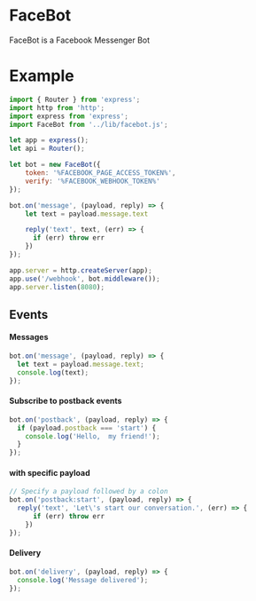 # FaceBot
FaceBot is a Facebook Messenger Bot

# Example
```javascript
import { Router } from 'express';
import http from 'http';
import express from 'express';
import FaceBot from '../lib/facebot.js';

let app = express();
let api = Router();

let bot = new FaceBot({
    token: '%FACEBOOK_PAGE_ACCESS_TOKEN%',
    verify: '%FACEBOOK_WEBHOOK_TOKEN%'
});

bot.on('message', (payload, reply) => {
    let text = payload.message.text

    reply('text', text, (err) => {
      if (err) throw err
    })
});

app.server = http.createServer(app);
app.use('/webhook', bot.middleware());
app.server.listen(8080);
```

## Events
#### Messages
```javascript
bot.on('message', (payload, reply) => {
  let text = payload.message.text;
  console.log(text);
});
```
#### Subscribe to postback events
```javascript
bot.on('postback', (payload, reply) => {
  if (payload.postback === 'start') {
    console.log('Hello,  my friend!');
  }
});
```
####  with specific payload
```javascript
// Specify a payload followed by a colon
bot.on('postback:start', (payload, reply) => {
  reply('text', 'Let\'s start our conversation.', (err) => {
      if (err) throw err
    })
});
```
#### Delivery
```javascript
bot.on('delivery', (payload, reply) => {
  console.log('Message delivered');
});
```


